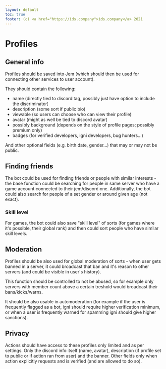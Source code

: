 ```yaml
---
layout: default
toc: true
footer: (c) <a href="https://ids.company">ids.company</a> 2021
---
```

# Profiles

## General info

Profiles should be saved into Jem (which should then be used for connecting other services to user account).

They should contain the following:

* name (directly tied to discord tag, possibly just have option to include the discriminator)
* description (some sort if public bio)
* viewable (so users can choose who can view their profile)
* avatar (might as well be tied to discord avatar)
* possibly background (depends on the style of profile pages; possibly premium only)
* badges (for verified developers, igni developers, bug hunters...)

And other optional fields (e.g. birth date, gender...) that may or may not be public.

## Finding friends

The bot could be used for finding friends or people with similar interests - the base function could be searching for people in same server who have a game account connected to their jem/discord one. Additionally, the bot could also search for people of a set gender or around given age (not exact).

### Skill level

For games, the bot could also save "skill level" of sorts (for games where it's possible, their global rank) and then could sort people who have similar skill levels.

## Moderation

Profiles should be also used for global moderation of sorts - when user gets banned in a server, it could broadcast that ban and it's reason to other servers (and could be visible in user's history).

This function should be controlled to not be abused, so for example only servers with member count above a certain treshold would broadcast their bans/kicks/warns.

It should be also usable in automoderation (for example if the user is frequently flagged as a bot, igni should require higher verification minimum, or when a user is frequently warned for spamming igni should give higher sanctions).

## Privacy

Actions should have access to these profiles only limited and as per settings. Only the discord info itself (name, avatar), description (if profile set to public or if action ran from user) and the banner. Other fields only when action explicitly requests and is verified (and are allowed to do so).
